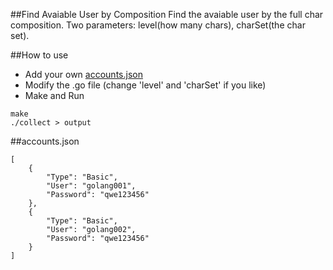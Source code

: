 ##Find Avaiable User by Composition
Find the avaiable user by the full char composition.
Two parameters: level(how many chars), charSet(the char set).

##How to use
- Add your own [accounts.json](#accounts.json)
- Modify the .go file (change 'level' and 'charSet' if you like)
- Make and Run

```
make
./collect > output
``` 

##accounts.json
```
[
	{
		"Type": "Basic",
		"User": "golang001",
		"Password": "qwe123456"
	},
	{
		"Type": "Basic",
		"User": "golang002",
		"Password": "qwe123456"
	}
]
```

